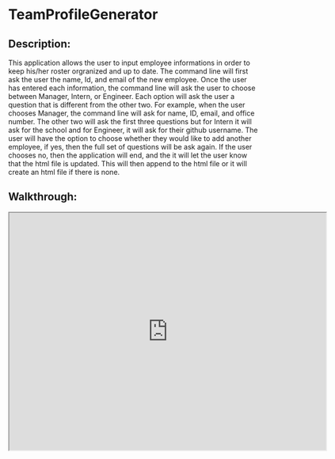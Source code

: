# TeamProfileGenerator

## Description:
This application allows the user to input employee informations in order to keep his/her roster orgranized and up to date. The command line will first ask the user the name, Id, and email of the new employee. Once the user has entered each information, the command line will ask the user to choose between Manager, Intern, or Engineer. Each option will ask the user a question that is different from the other two. For example, when the user chooses Manager, the command line will ask for name, ID, email, and office number. The other two will ask the first three questions but for Intern it will ask for the school and for Engineer, it will ask for their github username. The user will have the option to choose whether they would like to add another employee, if yes, then the full set of questions will be ask again. If the user chooses no, then the application will end, and the it will let the user know that the html file is updated. This will then append to the html file or it will create an html file if there is none. 

## Walkthrough:

<iframe src="https://drive.google.com/file/d/1U1CqlHVCYsGb_qP3CFzHve21nwS0KpGX/preview" width="640" height="480"></iframe>
